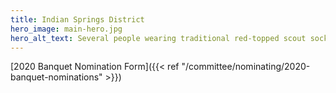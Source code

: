 ```yaml
---
title: Indian Springs District
hero_image: main-hero.jpg
hero_alt_text: Several people wearing traditional red-topped scout socks
---
```

[2020 Banquet Nomination Form]({{< ref "/committee/nominating/2020-banquet-nominations" >}})